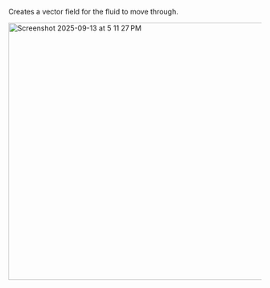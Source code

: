 Creates a vector field for the fluid to move through.

<img width="512" height="513" alt="Screenshot 2025-09-13 at 5 11 27 PM" src="https://github.com/user-attachments/assets/218a98de-3444-42a7-870e-c33d78ed698e" />
